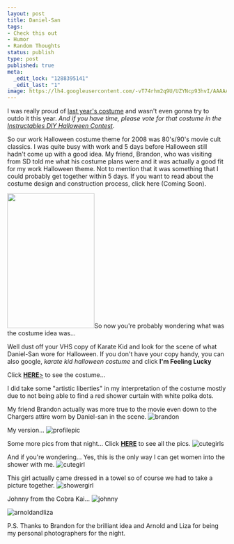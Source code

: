```yaml
---
layout: post
title: Daniel-San
tags:
- Check this out
- Humor
- Random Thoughts
status: publish
type: post
published: true
meta:
  _edit_lock: "1288395141"
  _edit_last: "1"
image: https://lh4.googleusercontent.com/-vT74rhm2q9U/UZYNcp93hvI/AAAAAAAAAao/SmgYkK_ZmMQ/w271-h533-no/_mg_8388.jpg
---
```

I was really proud of <a href="http://being.alansolidum.com/blogs/2007/10/31/costume-starts-with-c/">last year's costume</a> and wasn't even gonna try to outdo it this year.  <em>And if you have time, please vote for that costume in the <a href="http://being.alansolidum.com/blogs/2008/11/09/canon-camera-costume-contest/">Instructables DIY Halloween Contest</a></em>.

So our work Halloween costume theme for 2008 was 80's/90's movie cult classics.  I was quite busy with work and 5 days before Halloween still hadn't come up with a good idea.  My friend, Brandon, who was visiting from SD told me what his costume plans were and it was actually a good fit for my work Halloween theme.  Not to mention that it was something that I could probably get together within 5 days.  If you want to read about the costume design and construction process, click here (Coming Soon).

<a href="http://being.alansolidum.com/blogs/?p=343&amp;page=2"><img class="alignleft size-full wp-image-364" title="200px-karate_kid" src="http://being.alansolidum.com/blogs/wp-content/uploads/2008/11/200px-karate_kid.jpg" alt="" width="200" height="310" /></a>So now you're probably wondering what was the costume idea was...

Well dust off your VHS copy of Karate Kid and look for the scene of what Daniel-San wore for Halloween.  If you don't have your copy handy, you can also google, *karate kid halloween costume* and click **I'm Feeling Lucky**

Click <a href="http://being.alansolidum.com/blogs/?p=343&amp;page=2">**HERE**></a> to see the costume...

I did take some "artistic liberties" in my interpretation of the costume mostly due to not being able to find a red shower curtain with white polka dots.

My friend Brandon actually was more true to the movie even down to the Chargers attire worn by Daniel-san in the scene.
![brandon]

My version...
![profilepic]

Some more pics from that night... Click <a title="HERE" href="http://being.alansolidum.com/photos/main.php/v/fandf/halloween2008/" target="_blank"><strong>HERE</strong></a> to see all the pics.
![cutegirls]

And if you're wondering...  Yes, this is the only way I can get women into the shower with me.
![cutegirl]

This girl actually came dressed in a towel so of course we had to take a picture together.
![showergirl]

Johnny from the Cobra Kai...
![johnny]

![arnoldandliza]

P.S. Thanks to Brandon for the brilliant idea and Arnold and Liza for being my personal photographers for the night.

[brandon]: https://lh6.googleusercontent.com/-2bz1USLGgMg/UZYNcnRJ3GI/AAAAAAAAAas/0QbhKIZpKh8/w400-h533-no/brandon-karate-kid.jpg
[profilepic]: https://lh4.googleusercontent.com/-vT74rhm2q9U/UZYNcp93hvI/AAAAAAAAAao/SmgYkK_ZmMQ/w271-h533-no/_mg_8388.jpg
[cutegirls]: https://lh5.googleusercontent.com/-ldZis9snd6Q/UZYM4yjE7JI/AAAAAAAAAXs/tWrbcVAHLyw/w431-h574-no/n1295193382_184275_651.jpg
[cutegirl]: https://lh3.googleusercontent.com/-rSj-Z8TBUm4/UZYM5ks_ySI/AAAAAAAAAX8/31mRLJ53gnY/w431-h574-no/n1295193382_184283_9465.jpg
[showergirl]: https://lh4.googleusercontent.com/-Zgw3D_Qy0zY/UZYM6upmYvI/AAAAAAAAAYU/hQ1tXSwmcRc/w439-h574-no/n1295193382_184285_8241.jpg
[johnny]: https://lh6.googleusercontent.com/-ycuORNSIkIg/UZYM7eHdrtI/AAAAAAAAAYw/pOpcr_NtaRA/w604-h453-no/n1295193382_184293_5947.jpg
[arnoldandliza]: https://lh4.googleusercontent.com/-lOBA_xdj_BA/UZYM4zdLUfI/AAAAAAAAAXo/hnPHReKnyOk/w426-h574-no/n1295193382_184271_1628.jpg
